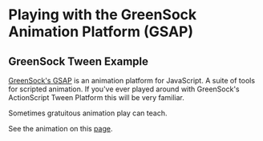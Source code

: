 # Playing with the GreenSock Animation Platform (GSAP)

## GreenSock Tween Example
[GreenSock's GSAP][1] is an animation platform for JavaScript. A suite of tools for scripted animation. If you've ever played around with GreenSock's ActionScript Tween Platform this will be very familiar. 

Sometimes gratuitous animation play can teach.

See the animation on this [page][2].

[1]: http://www.greensock.com/gsap-js/ "GreenSock Animation Platform"
[2]: http://www.workalicious.com/dev/gsap-tween-01-square/ "GreenSock Square Animation"